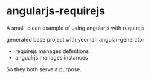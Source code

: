 angularjs-requirejs
===================

A small, clean example of using angularjs with requirejs

generated base project with yeoman angular-generator

* requirejs manages definitions
* angualrjs manages instances

So they both serve a purpose.